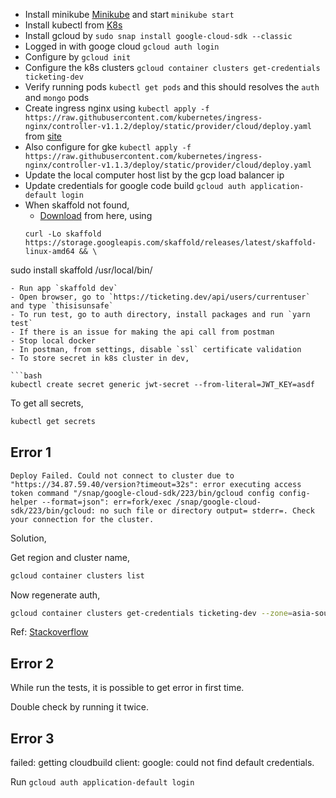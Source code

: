 - Install minikube [Minikube](https://minikube.sigs.k8s.io/docs/start/) and start `minikube start` 
- Install kubectl from [K8s](https://kubernetes.io/docs/tasks/tools/install-kubectl-linux/)
- Install gcloud by `sudo snap install google-cloud-sdk --classic`
- Logged in with googe cloud `gcloud auth login`
- Configure by `gcloud init`
- Configure the k8s clusters `gcloud container clusters get-credentials ticketing-dev`
- Verify running pods `kubectl get pods` and this should resolves the `auth` and `mongo` pods
- Create ingress nginx using `kubectl apply -f https://raw.githubusercontent.com/kubernetes/ingress-nginx/controller-v1.1.2/deploy/static/provider/cloud/deploy.yaml
` from [site](https://kubernetes.github.io/ingress-nginx/deploy/)
- Also configure for gke `kubectl apply -f https://raw.githubusercontent.com/kubernetes/ingress-nginx/controller-v1.1.3/deploy/static/provider/cloud/deploy.yaml`
- Update the local computer host list by the gcp load balancer ip
- Update credentials for google code build `gcloud auth application-default login`
- When skaffold not found,
  - [Download](https://skaffold.dev/docs/install/) from here, using 
  ```
  curl -Lo skaffold https://storage.googleapis.com/skaffold/releases/latest/skaffold-linux-amd64 && \
sudo install skaffold /usr/local/bin/
  ```
- Run app `skaffold dev`
- Open browser, go to `https://ticketing.dev/api/users/currentuser` and type `thisisunsafe`
- To run test, go to auth directory, install packages and run `yarn test`
- If there is an issue for making the api call from postman
  - Stop local docker
  - In postman, from settings, disable `ssl` certificate validation
- To store secret in k8s cluster in dev,

```bash
kubectl create secret generic jwt-secret --from-literal=JWT_KEY=asdf
```

To get all secrets,

```bash
kubectl get secrets
```

## Error 1

```
Deploy Failed. Could not connect to cluster due to "https://34.87.59.40/version?timeout=32s": error executing access token command "/snap/google-cloud-sdk/223/bin/gcloud config config-helper --format=json": err=fork/exec /snap/google-cloud-sdk/223/bin/gcloud: no such file or directory output= stderr=. Check your connection for the cluster.
```

Solution,

Get region and cluster name,

```bash
gcloud container clusters list
```

Now regenerate auth,

```bash
gcloud container clusters get-credentials ticketing-dev --zone=asia-southeast1-a
```

Ref: [Stackoverflow](https://stackoverflow.com/questions/56654149/error-executing-access-token-command-google-google-cloud-sdk-bin-gcloud-config)

## Error 2

While run the tests, it is possible to get error in first time.

Double check by running it twice.

## Error 3

failed: getting cloudbuild client: google: could not find default credentials.

Run `gcloud auth application-default login`
